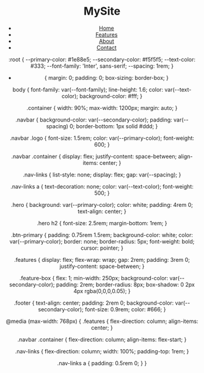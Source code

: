 <!DOCTYPE html>
<html lang="en">
<head>
  <meta charset="UTF-8" />
  <meta name="viewport" content="width=device-width, initial-scale=1.0" />
  <title>Modern Website</title>
  <link rel="stylesheet" href="styles.css" />
  <link href="https://fonts.googleapis.com/css2?family=Inter:wght@400;600&display=swap" rel="stylesheet">
</head>
<body>
  <header class="navbar">
    <div class="container">
      <h1 class="logo">MySite</h1>
      <nav>
        <ul class="nav-links">
          <li><a href="#">Home</a></li>
          <li><a href="#">Features</a></li>
          <li><a href="#">About</a></li>
          <li><a href="#">Contact</a></li>
        </ul>
      </nav>
    </div>
:root {
  --primary-color: #1e88e5;
  --secondary-color: #f5f5f5;
  --text-color: #333;
  --font-family: 'Inter', sans-serif;
  --spacing: 1rem;
}

* {
  margin: 0;
  padding: 0;
  box-sizing: border-box;
}

body {
  font-family: var(--font-family);
  line-height: 1.6;
  color: var(--text-color);
  background-color: #fff;
}

.container {
  width: 90%;
  max-width: 1200px;
  margin: auto;
}

.navbar {
  background-color: var(--secondary-color);
  padding: var(--spacing) 0;
  border-bottom: 1px solid #ddd;
}

.navbar .logo {
  font-size: 1.5rem;
  color: var(--primary-color);
  font-weight: 600;
}

.navbar .container {
  display: flex;
  justify-content: space-between;
  align-items: center;
}

.nav-links {
  list-style: none;
  display: flex;
  gap: var(--spacing);
}

.nav-links a {
  text-decoration: none;
  color: var(--text-color);
  font-weight: 500;
}

.hero {
  background: var(--primary-color);
  color: white;
  padding: 4rem 0;
  text-align: center;
}

.hero h2 {
  font-size: 2.5rem;
  margin-bottom: 1rem;
}

.btn-primary {
  padding: 0.75rem 1.5rem;
  background-color: white;
  color: var(--primary-color);
  border: none;
  border-radius: 5px;
  font-weight: bold;
  cursor: pointer;
}

.features {
  display: flex;
  flex-wrap: wrap;
  gap: 2rem;
  padding: 3rem 0;
  justify-content: space-between;
}

.feature-box {
  flex: 1;
  min-width: 250px;
  background-color: var(--secondary-color);
  padding: 2rem;
  border-radius: 8px;
  box-shadow: 0 2px 4px rgba(0,0,0,0.05);
}

.footer {
  text-align: center;
  padding: 2rem 0;
  background-color: var(--secondary-color);
  font-size: 0.9rem;
  color: #666;
}

@media (max-width: 768px) {
  .features {
    flex-direction: column;
    align-items: center;
  }

  .navbar .container {
    flex-direction: column;
    align-items: flex-start;
  }

  .nav-links {
    flex-direction: column;
    width: 100%;
    padding-top: 1rem;
  }

  .nav-links a {
    padding: 0.5rem 0;
  }
}
